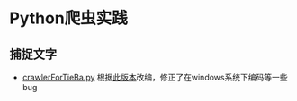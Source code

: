 # Python爬虫实践
## 捕捉文字
* [crawlerForTieBa.py](https://github.com/shinshiner/My-Projects/blob/master/Crawler/crawlerForTieBa.py) 根据[此版本](http://python.jobbole.com/81353/)改编，修正了在windows系统下编码等一些bug
